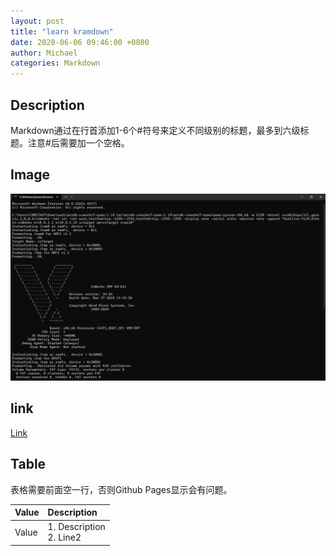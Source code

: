 ```yaml
---
layout: post
title: "learn kramdown"
date: 2020-06-06 09:46:00 +0800
author: Michael
categories: Markdown
---
```



## Description

Markdown通过在行首添加1-6个#符号来定义不同级别的标题，最多到六级标题。注意#后需要加一个空格。

## Image
![Pic](/assets/vm/vxworksqemu.png)  

## link

[Link](https://peps.python.org/pep-0257/)

## Table

表格需要前面空一行，否则Github Pages显示会有问题。

| Value | Description |
|:-----------|:-----------|
| Value | 1. Description <br> 2. Line2 |
